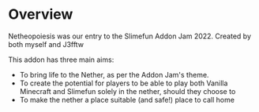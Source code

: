# Overview

Netheopoiesis was our entry to the Slimefun Addon Jam 2022. Created by both myself and J3fftw

This addon has three main aims:

* To bring life to the Nether, as per the Addon Jam's theme.
* To create the potential for players to be able to play both Vanilla Minecraft and Slimefun solely in the nether, should they choose to
* To make the nether a place suitable (and safe!) place to call home
